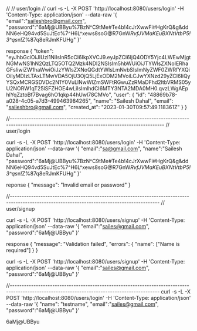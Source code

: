 // 
// user/login
//
curl -s -L -X POST 'http://localhost:8080/users/login' -H 'Content-Type: application/json' --data-raw '{
    "email":"saileshbro@gmail.com",
    "password":"6aMj@UBByu%7BzN^C9tMe#Te4b!4cJrXwwFi#HgKrQ&g&ddNN6eHQ94vd5SuJtEc%7^H6L^xews8soG@R7GnW*RvfJVMaKEuBXNtVtbP5!3^qs*n!Z%87q8eRJmKFUHg"
}'

response
{
  "token": "eyJhbGciOiJIUzI1NiIsInR5cCI6IkpXVCJ9.eyJpZCI6IjQ4ODY5Yjc4LWEwMjgtNGMwNS1hN2QzLTQ5OTQ2Mzk4NDI2NSIsIm5hbWUiOiJTYWlsZXNoIERhaGFsIiwiZW1haWwiOiJzYWlsZXNoQGdtYWlsLmNvbSIsImNyZWF0ZWRfYXQiOiIyMDIzLTAxLTMwVDA5OjU3OjQ5LjExODM2MVoiLCJwYXNzd29yZCI6IiQyYSQxMCRGSDVDc2N1Y0VuLlNwWlZmSWFtRGwuZzRMaDFhd2ltbVRMS05yU2NORW1qT25lSFZHOE4wLiIsImlhdCI6MTY3NTA2MDA0MH0.qvzLWgAEphlYqZztoBf7Bvag6hO1qkp44hUwl78CMVo",
  "user": {
    "id": "48869b78-a028-4c05-a7d3-499463984265",
    "name": "Sailesh Dahal",
    "email": "saileshbro@gmail.com",
    "created_at": "2023-01-30T09:57:49.118361Z"
  }
}

//-----------------------------------------------------------------------------------------------------------------------------------------------
// user/login

curl -s -L -X POST 'http://localhost:8080/users/login' -H 'Content-Type: application/json' --data-raw '{
    "email":"sa@gmail.com",
    "name":"Sailesh Dahal",
    "password":"6aMj@UBByu%7BzN^C9tMe#Te4b!4cJrXwwFi#HgKrQ&g&ddNN6eHQ94vd5SuJtEc%7^H6L^xews8soG@R7GnW*RvfJVMaKEuBXNtVtbP5!3^qs*n!Z%87q8eRJmKFUHg"
}'


reponse
{ "message": "Invalid email or password" }

//---------------------------------------------------------------------------------------------------------------------------------------------
// user/signup

curl -s -L -X POST 'http://localhost:8080/users/signup' -H 'Content-Type: application/json' --data-raw '{
    "email":"sailes@gmail.com",
    "password":"6aMj@UBByu"
}'

response
{
  "message": "Validation failed",
  "errors": {
    "name": ["Name is required"]
  }
}
<!--  -->
curl -s -L -X POST 'http://localhost:8080/users/signup' -H 'Content-Type: application/json' --data-raw '{
    "email":"sailes@gmail.com",
    "password":"6aMj@UBByu"
}'

//---------------------------------------------------------------------------------------------------------------------------------------------
curl -s -L -X POST 'http://localhost:8080/users/login' -H 'Content-Type: application/json' --data-raw '{
  "name": "testname",
    "email":"sailes@gmail.com",
    "password":"6aMj@UBByu"
}'

6aMj@UBByu
